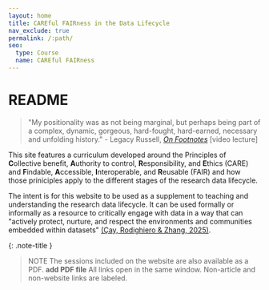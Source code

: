 ```yaml
---
layout: home
title: CAREful FAIRness in the Data Lifecycle
nav_exclude: true
permalink: /:path/
seo:
  type: Course
  name: CAREful FAIRness 
---
```


# README

> "My positionality was as not being marginal, but perhaps being part of a complex, dynamic, gorgeous, hard-fought, hard-earned, necessary and unfolding history." - Legacy Russell, [*On Footnotes*](https://www.veralistcenter.org/events/aica-usa-distinguished-critic-lecture-legacy-russell) [video lecture]

This site features a curriculum developed around the Principles of **C**ollective benefit, **A**uthority to control, **R**esponsibility, and **E**thics (CARE) and **F**indable, **A**ccessible, **I**nteroperable, and **R**eusable (FAIR) and how those priniciples apply to the different stages of the research data lifecycle.

The intent is for this website to be used as a supplement to teaching and understanding the research data lifecycle. It can be used formally or informally as a resource to critically engage with data in a way that can "actively protect, nurture, and respect the environments and communities embedded within datasets" [(Çay, Rodighiero & Zhang, 2025)][1].

{: .note-title }
> NOTE
> The sessions included on the website are also available as a PDF. **add PDF file**
> All links open in the same window. Non-article and non-website links are labeled.



[1]: https://nightingaledvs.com/visualizing-as-a-form-of-collective-care/ "Visualizing as a Form of Collective Care"
